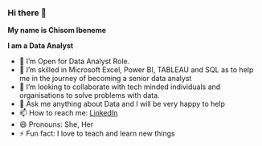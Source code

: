 ### Hi there 👋

**My name is Chisom Ibeneme**

**I am a Data Analyst**


- 🔭 I’m Open for Data Analyst Role.
- 🌱 I’m skilled in Microsoft Excel, Power BI, TABLEAU and SQL as to help me in the journey of becoming a senior data analyst
- 👯 I’m looking to collaborate with tech minded individuals and organisations to solve problems with data. 
- 💬 Ask me anything about Data and I will be very happy to help
- 📫 How to reach me: [LinkedIn](https://www.linkedin.com/in/chisom-ibeneme/)
- 😄 Pronouns: She, Her
- ⚡ Fun fact: I love to teach and learn new things
  
